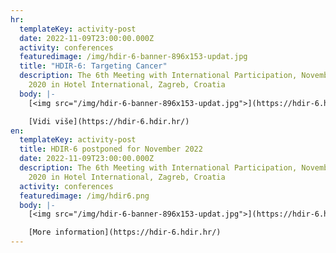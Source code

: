 ```yaml
---
hr:
  templateKey: activity-post
  date: 2022-11-09T23:00:00.000Z
  activity: conferences
  featuredimage: /img/hdir-6-banner-896x153-updat.jpg
  title: "HDIR-6: Targeting Cancer"
  description: The 6th Meeting with International Participation, November 10-12,
    2020 in Hotel International, Zagreb, Croatia
  body: |-
    [<img src="/img/hdir-6-banner-896x153-updat.jpg">](https://hdir-6.hdir.hr/)

    [Vidi više](https://hdir-6.hdir.hr/)
en:
  templateKey: activity-post
  title: HDIR-6 postponed for November 2022
  date: 2022-11-09T23:00:00.000Z
  description: The 6th Meeting with International Participation, November 10-12,
    2020 in Hotel International, Zagreb, Croatia
  activity: conferences
  featuredimage: /img/hdir6.png
  body: |-
    [<img src="/img/hdir-6-banner-896x153-updat.jpg">](https://hdir-6.hdir.hr/)

    [More information](https://hdir-6.hdir.hr/)
---
```

